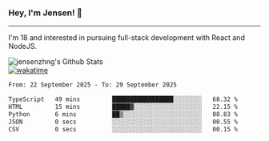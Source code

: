### Hey, I'm Jensen! 👋

---

I'm 18 and interested in pursuing full-stack development with React and NodeJS.

![jensenzhng's Github Stats](https://github-readme-stats.vercel.app/api?username=jensenzhng&theme=dark&show_icons=true&count_private=true)
<br />
[![wakatime](https://wakatime.com/badge/user/cbfc263d-3611-4e36-8278-8fad45fe3f62.svg)](https://wakatime.com/@cbfc263d-3611-4e36-8278-8fad45fe3f62)

<!--START_SECTION:waka-->

```txt
From: 22 September 2025 - To: 29 September 2025

TypeScript   49 mins         █████████████████░░░░░░░░   68.32 %
HTML         15 mins         █████▓░░░░░░░░░░░░░░░░░░░   22.15 %
Python       6 mins          ██▒░░░░░░░░░░░░░░░░░░░░░░   08.83 %
JSON         0 secs          ░░░░░░░░░░░░░░░░░░░░░░░░░   00.55 %
CSV          0 secs          ░░░░░░░░░░░░░░░░░░░░░░░░░   00.15 %
```

<!--END_SECTION:waka-->
